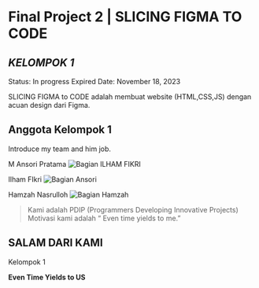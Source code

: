 # Final Project 2 | SLICING FIGMA TO CODE

## _KELOMPOK 1_

Status: In progress
Expired Date: November 18, 2023

SLICING FIGMA to CODE adalah membuat website (HTML,CSS,JS) dengan acuan design dari Figma.

## Anggota Kelompok 1

Introduce my team and him job.

M Ansori Pratama
![Bagian ILHAM FIKRI](https://github.com/wdp-12/FinalProject2-kelompok1/assets/114970208/dd96171c-1750-47cc-bf5a-e6b6ce74023e)

Ilham FIkri
![Bagian Ansori](https://github.com/wdp-12/FinalProject2-kelompok1/assets/114970208/ccdd2d6b-615b-4ee1-9017-655db7547422)

Hamzah Nasrulloh
![Bagian Hamzah](https://github.com/wdp-12/FinalProject2-kelompok1/assets/114970208/d5e5ed69-f4b1-4707-8986-ddf5f7f61691)

> Kami adalah PDIP
> (Programmers Developing Innovative Projects)
> Motivasi kami adalah “ Even time yields to me.”

## SALAM DARI KAMI

Kelompok 1

**Even Time Yields to US**
